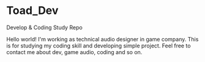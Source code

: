 # Toad_Dev
Develop &amp; Coding Study Repo

Hello world!
I'm working as technical audio designer in game company.
This is for studying my coding skill and developing simple project.
Feel free to contact me about dev, game audio, coding and so on.
